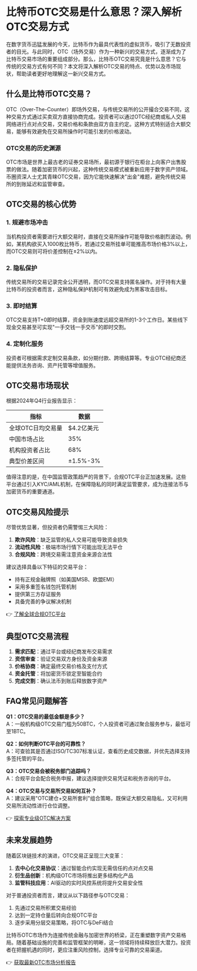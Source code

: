 # 比特币OTC交易是什么意思？深入解析OTC交易方式

在数字货币迅猛发展的今天，比特币作为最具代表性的虚拟货币，吸引了无数投资者的目光。与此同时，OTC（场外交易）作为一种新兴的交易方式，逐渐成为了比特币交易市场的重要组成部分。那么，比特币OTC交易究竟是什么意思？它与传统的交易方式有何不同？本文将深入解析OTC交易的特点、优势以及市场现状，帮助读者更好地理解这一新兴交易方式。

## 什么是比特币OTC交易？

OTC（Over-The-Counter）即场外交易，与传统交易所的公开撮合交易不同，这种交易方式通过买卖双方直接协商完成。投资者可以通过OTC经纪商或私人交易网络进行点对点交易，交易价格和条款由双方自主约定。这种方式特别适合大额交易，能够有效避免在交易所操作时可能引发的价格波动。

### OTC交易的历史渊源

OTC市场是世界上最古老的证券交易场所，最初源于银行在柜台上向客户出售股票的做法。随着加密货币的兴起，这种传统交易模式被重新应用于数字资产领域。币圈资深人士尤其青睐OTC交易，因为它能快速解决"出金"难题，避免传统交易所的到账延迟和监管审查。

## OTC交易的核心优势

### 1. 规避市场冲击
当机构投资者需要进行大额交易时，直接在交易所操作可能导致价格剧烈波动。例如，某机构欲买入1000枚比特币，若通过交易所挂单可能推高市场价格3%以上，而OTC交易则可将价差控制在±2%以内。

### 2. 隐私保护
传统交易所的交易记录完全公开透明，而OTC交易支持匿名操作。对于持有大量比特币的投资者而言，这种隐私保护机制可有效避免成为黑客攻击目标。

### 3. 即时结算
OTC交易支持T+0即时结算，资金到账速度远超交易所的1-3个工作日。某些线下现金交易甚至可实现"一手交钱一手交币"的即时交割。

### 4. 定制化服务
投资者可根据需求定制交易条款，如分期付款、跨境结算等。专业OTC经纪商还能提供法务咨询、资产托管等增值服务。

## OTC交易市场现状

根据2024年Q4行业报告显示：

| 指标          | 数据         |
|---------------|--------------|
| 全球OTC日均交易量 | $4.2亿美元   |
| 中国市场占比     | 35%          |
| 机构投资者占比   | 68%          |
| 典型价差区间     | ±1.5%-3%     |

值得注意的是，在中国监管政策趋严的背景下，合规OTC平台正加速发展。这些平台通过引入KYC/AML机制，在保障隐私的同时满足监管要求，成为连接法币与加密货币的重要通道。

## OTC交易风险提示

尽管优势显著，但投资者仍需警惕三大风险：
1. **欺诈风险**：缺乏监管的私人交易可能导致资金损失
2. **流动性风险**：极端市场行情下可能出现无法平仓
3. **合规风险**：跨境交易需注意资金来源合法性

建议选择具备以下特征的交易平台：
- 持有正规金融牌照（如美国MSB、欧盟EMI）
- 采用多重签名钱包托管机制
- 提供第三方存证服务
- 具备完善的争议解决机制

👉 [了解全球合规OTC平台](https://bit.ly/okx_welcome)

## 典型OTC交易流程

1. **需求匹配**：通过平台或经纪商发布交易需求
2. **资信审查**：验证交易双方身份及资金来源
3. **价格协商**：确定最终交易价格及支付方式
4. **资金托管**：将加密货币锁定至智能合约
5. **完成交割**：确认法币到账后释放数字资产

## FAQ常见问题解答

**Q1：OTC交易的最低金额是多少？**  
A：一般机构级OTC交易门槛为50BTC，个人投资者可通过聚合服务参与，最低可至1BTC。

**Q2：如何判断OTC平台的可靠性？**  
A：可查验其是否通过ISO/TC307标准认证，查看历史成交数据，并优先选择支持多签托管的平台。

**Q3：OTC交易会被税务部门追踪吗？**  
A：合规平台会配合税务申报，建议选择提供交易凭证和税务咨询的平台。

**Q4：OTC交易与交易所交易如何互补？**  
A：建议采用"OTC建仓+交易所套利"组合策略，既保证大额交易隐私，又可利用交易所流动性进行仓位调整。

👉 [探索专业级OTC解决方案](https://bit.ly/okx_welcome)

## 未来发展趋势

随着区块链技术的演进，OTC交易正呈现三大变革：
1. **去中心化交易协议**：通过智能合约实现无需信任的点对点交易
2. **衍生品创新**：机构级OTC市场将推出更多结构化产品
3. **监管科技应用**：AI驱动的实时风控系统将提升交易安全性

对于普通投资者而言，建议从以下路径参与OTC交易：
1. 先通过交易所积累交易经验
2. 达到一定持仓量后转向合规OTC平台
3. 逐步采用分层交易策略，将OTC与DeFi结合

比特币OTC市场作为连接传统金融与加密世界的桥梁，正在重塑数字资产交易格局。随着基础设施的完善和监管框架的明晰，这一领域将持续释放巨大潜力。投资者在把握机遇的同时，更应注重风险控制，选择专业可靠的交易渠道。

👉 [获取最新OTC市场分析报告](https://bit.ly/okx_welcome)